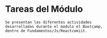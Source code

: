 <h1> Tareas del Módulo </h1>
    
    Se presentan las diferentes actividades
    desarrolladas durante el modulo el Bootcamp,
    dentro de Fundamentos/Js/Reactcomiit.

